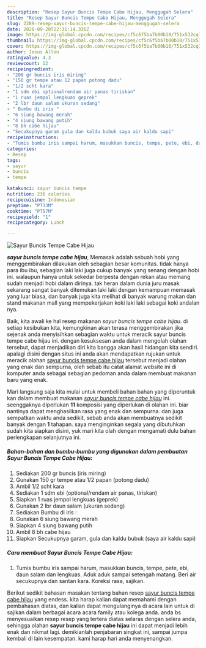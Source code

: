 ```yaml
---
description: "Resep Sayur Buncis Tempe Cabe Hijau, Menggugah Selera"
title: "Resep Sayur Buncis Tempe Cabe Hijau, Menggugah Selera"
slug: 2289-resep-sayur-buncis-tempe-cabe-hijau-menggugah-selera
date: 2020-09-20T22:31:14.336Z
image: https://img-global.cpcdn.com/recipes/cf5c6f5ba7b00b10/751x532cq70/sayur-buncis-tempe-cabe-hijau-foto-resep-utama.jpg
thumbnail: https://img-global.cpcdn.com/recipes/cf5c6f5ba7b00b10/751x532cq70/sayur-buncis-tempe-cabe-hijau-foto-resep-utama.jpg
cover: https://img-global.cpcdn.com/recipes/cf5c6f5ba7b00b10/751x532cq70/sayur-buncis-tempe-cabe-hijau-foto-resep-utama.jpg
author: Jesus Allen
ratingvalue: 4.3
reviewcount: 12
recipeingredient:
- "200 gr buncis iris miring"
- "150 gr tempe atau 12 papan potong dadu"
- "1/2 scht kara"
- "1 sdm ebi optionalrendam air panas tiriskan"
- "1 ruas jempol lengkuas geprek"
- "2 lbr daun salam ukuran sedang"
- " Bumbu di iris "
- "6 siung bawang merah"
- "4 siung bawang putih"
- "8 bh cabe hijau"
- "Secukupnya garam gula dan kaldu bubuk saya air kaldu sapi"
recipeinstructions:
- "Tumis bumbu iris sampai harum, masukkan buncis, tempe, pete, ebi, daun salam dan lengkuas. Aduk aduk sampai setengah matang. Beri air secukupnya dan santan kara. Koreksi rasa, sajikan."
categories:
- Resep
tags:
- sayur
- buncis
- tempe

katakunci: sayur buncis tempe 
nutrition: 236 calories
recipecuisine: Indonesian
preptime: "PT33M"
cooktime: "PT57M"
recipeyield: "1"
recipecategory: Lunch

---
```



![Sayur Buncis Tempe Cabe Hijau](https://img-global.cpcdn.com/recipes/cf5c6f5ba7b00b10/751x532cq70/sayur-buncis-tempe-cabe-hijau-foto-resep-utama.jpg)

<b><i>sayur buncis tempe cabe hijau</i></b>, Memasak adalah sebuah hobi yang menggembirakan dilakukan oleh sebagian besar komunitas. tidak hanya para ibu ibu, sebagian laki laki juga cukup banyak yang senang dengan hobi ini. walaupun hanya untuk sekedar berpesta dengan rekan atau memang sudah menjadi hobi dalam dirinya. tak heran dalam dunia juru masak sekarang sangat banyak ditemukan laki laki dengan kemampuan memasak yang luar biasa, dan banyak juga kita melihat di banyak warung makan dan stand makanan mall yang mempekerjakan koki laki laki sebagai koki andalan nya.

Baik, kita awali ke hal resep makanan <i>sayur buncis tempe cabe hijau</i>. di setiap kesibukan kita, kemungkinan akan terasa menggembirakan jika sejenak anda menyisihkan sebagian waktu untuk meracik sayur buncis tempe cabe hijau ini. dengan kesuksesan anda dalam mengolah olahan tersebut, dapat menjadikan diri kita bangga akan hasil hidangan kita sendiri. apalagi disini dengan situs ini anda akan mendapatkan rujukan untuk meracik olahan <u>sayur buncis tempe cabe hijau</u> tersebut menjadi olahan yang enak dan sempurna, oleh sebab itu catat alamat website ini di komputer anda sebagai sebagian pedoman anda dalam membuat makanan baru yang enak.




Mari langsung saja kita mulai untuk membeli bahan bahan yang diperuntuk kan dalam membuat makanan <u><i>sayur buncis tempe cabe hijau</i></u> ini. seenggaknya diperlukan <b>11</b> komposisi yang diperlukan di olahan ini. biar nantinya dapat menghasilkan rasa yang enak dan sempurna. dan juga sempatkan waktu anda sedikit, sebab anda akan membuatnya sedikit banyak dengan <b>1</b> tahapan. saya menginginkan segala yang dibutuhkan sudah kita siapkan disini, yuk mari kita olah dengan mengamati dulu bahan perlengkapan selanjutnya ini.

<!--inarticleads1-->

##### Bahan-bahan dan bumbu-bumbu yang digunakan dalam pembuatan Sayur Buncis Tempe Cabe Hijau:

1. Sediakan 200 gr buncis (iris miring)
1. Gunakan 150 gr tempe atau 1/2 papan (potong dadu)
1. Ambil 1/2 scht kara
1. Sediakan 1 sdm ebi (optional/rendam air panas, tiriskan)
1. Siapkan 1 ruas jempol lengkuas (geprek)
1. Gunakan 2 lbr daun salam (ukuran sedang)
1. Sediakan  Bumbu di iris :
1. Gunakan 6 siung bawang merah
1. Siapkan 4 siung bawang putih
1. Ambil 8 bh cabe hijau
1. Siapkan Secukupnya garam, gula dan kaldu bubuk (saya air kaldu sapi)




<!--inarticleads2-->

##### Cara membuat Sayur Buncis Tempe Cabe Hijau:

1. Tumis bumbu iris sampai harum, masukkan buncis, tempe, pete, ebi, daun salam dan lengkuas. Aduk aduk sampai setengah matang. Beri air secukupnya dan santan kara. Koreksi rasa, sajikan.




Berikut sedikit bahasan masakan tentang bahan resep <u>sayur buncis tempe cabe hijau</u> yang endess. kita harap kalian dapat memahami dengan pembahasan diatas, dan kalian dapat mengulanginya di acara lain untuk di sajikan dalam berbagai acara acara family atau kolega anda. anda bs menyesuaikan resep resep yang tertera diatas selaras dengan selera anda, sehingga olahan <b>sayur buncis tempe cabe hijau</b> ini dapat menjadi lebih enak dan nikmat lagi. demikianlah penjabaran singkat ini, sampai jumpa kembali di lain kesempatan. kami harap hari anda menyenangkan.
